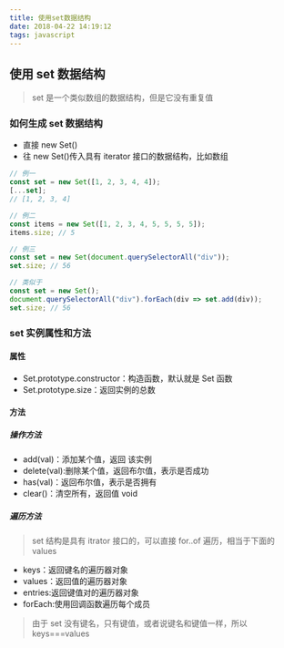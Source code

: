 ```yaml
---
title: 使用set数据结构
date: 2018-04-22 14:19:12
tags: javascript
---
```


## 使用 set 数据结构

> set 是一个类似数组的数据结构，但是它没有重复值

### 如何生成 set 数据结构

* 直接 new Set()
* 往 new Set()传入具有 iterator 接口的数据结构，比如数组

```javascript
// 例一
const set = new Set([1, 2, 3, 4, 4]);
[...set];
// [1, 2, 3, 4]

// 例二
const items = new Set([1, 2, 3, 4, 5, 5, 5, 5]);
items.size; // 5

// 例三
const set = new Set(document.querySelectorAll("div"));
set.size; // 56

// 类似于
const set = new Set();
document.querySelectorAll("div").forEach(div => set.add(div));
set.size; // 56
```

### set 实例属性和方法

#### 属性

* Set.prototype.constructor：构造函数，默认就是 Set 函数
* Set.prototype.size：返回实例的总数

#### 方法

##### 操作方法

* add(val)：添加某个值，返回 该实例
* delete(val):删除某个值，返回布尔值，表示是否成功
* has(val)：返回布尔值，表示是否拥有
* clear()：清空所有，返回值 void

##### 遍历方法

> set 结构是具有 itrator 接口的，可以直接 for..of 遍历，相当于下面的 values

* keys：返回键名的遍历器对象
* values：返回值的遍历器对象
* entries:返回键值对的遍历器对象
* forEach:使用回调函数遍历每个成员

> 由于 set 没有键名，只有键值，或者说键名和键值一样，所以 keys===values
